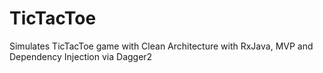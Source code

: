 # TicTacToe
Simulates TicTacToe game with Clean Architecture with RxJava, MVP and Dependency Injection via Dagger2
